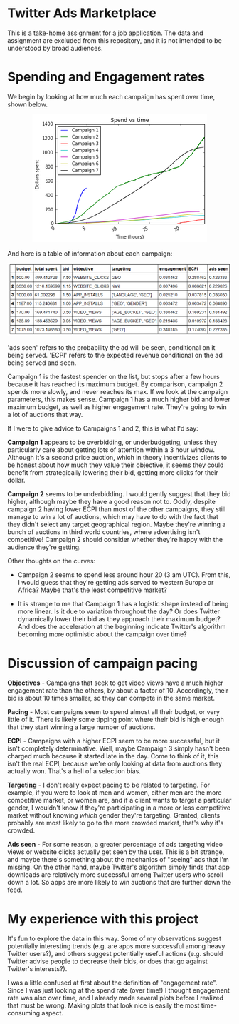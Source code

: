# Twitter Ads Marketplace

This is a take-home assignment for a job application.  The data and assignment are excluded from this repository, and it is not intended to be understood by broad audiences.

# Spending and Engagement rates

We begin by looking at how much each campaign has spent over time, shown below.

<div align="center"><img src="Images/spend vs time.png" alt="Spend vs time"></div>

And here is a table of information about each campaign:

<div align="center"><img src="Images/campaign info.png" alt="Campaign info"></div>

'ads seen' refers to the probability the ad will be seen, conditional on it being served.  'ECPI' refers to the expected revenue conditional on the ad being served and seen.

Campaign 1 is the fastest spender on the list, but stops after a few hours because it has reached its maximum budget.  By comparison, campaign 2 spends more slowly, and never reaches its max.  If we look at the campaign parameters, this makes sense.  Campaign 1 has a much higher bid and lower maximum budget, as well as higher engagement rate.  They're going to win a lot of auctions that way.

If I were to give advice to Campaigns 1 and 2, this is what I'd say:

**Campaign 1** appears to be overbidding, or underbudgeting, unless they particularly care about getting lots of attention within a 3 hour window.  Although it's a second price auction, which in theory incentivizes clients to be honest about how much they value their objective, it seems they could benefit from strategically lowering their bid, getting more clicks for their dollar.

**Campaign 2** seems to be underbidding.  I would gently suggest that they bid higher, although maybe they have a good reason not to.  Oddly, despite campaign 2 having lower ECPI than most of the other campaigns, they still manage to win a lot of auctions, which may have to do with the fact that they didn't select any target geographical region.  Maybe they're winning a bunch of auctions in third world countries, where advertising isn't competitive!  Campaign 2 should consider whether they're happy with the audience they're getting.

Other thoughts on the curves:

- Campaign 2 seems to spend less around hour 20 (3 am UTC).  From this, I would guess that they're getting ads served to western Europe or Africa?  Maybe that's the least competitive market?

- It is strange to me that Campaign 1 has a logistic shape instead of being more linear.  Is it due to variation throughout the day?  Or does Twitter dynamically lower their bid as they approach their maximum budget?  And does the acceleration at the beginning indicate Twitter's algorithm becoming more optimistic about the campaign over time?

# Discussion of campaign pacing

**Objectives** - Campaigns that seek to get video views have a much higher engagement rate than the others, by about a factor of 10.  Accordingly, their bid is about 10 times smaller, so they can compete in the same market.

**Pacing** - Most campaigns seem to spend almost all their budget, or very little of it.  There is likely some tipping point where their bid is high enough that they start winning a large number of auctions.

**ECPI** - Campaigns with a higher ECPI seem to be more successful, but it isn't completely determinative.  Well, maybe Campaign 3 simply hasn't been charged much because it started late in the day.  Come to think of it, this isn't the real ECPI, because we're only looking at data from auctions they actually won.  That's a hell of a selection bias.

**Targeting** - I don't really expect pacing to be related to targeting.  For example, if you were to look at men and women, either men are the more competitive market, or women are, and if a client wants to target a particular gender, I wouldn't know if they're participating in a more or less competitive market without knowing *which* gender they're targeting.  Granted, clients probably are most likely to go to the more crowded market, that's why it's crowded.

**Ads seen** - For some reason, a greater percentage of ads targeting video views or website clicks actually get seen by the user.  This is a bit strange, and maybe there's something about the mechanics of "seeing" ads that I'm missing.  On the other hand, maybe Twitter's algorithm simply finds that app downloads are relatively more successful among Twitter users who scroll down a lot.  So apps are more likely to win auctions that are further down the feed.

# My experience with this project

It's fun to explore the data in this way.  Some of my observations suggest potentially interesting trends (e.g. are apps more successful among heavy Twitter users?), and others suggest potentially useful actions (e.g. should Twitter advise people to decrease their bids, or does that go against Twitter's interests?).

I was a little confused at first about the definition of "engagement rate".  Since I was just looking at the spend rate (over time!) I thought engagement rate was also over time, and I already made several plots before I realized that must be wrong.  Making plots that look nice is easily the most time-consuming aspect.
